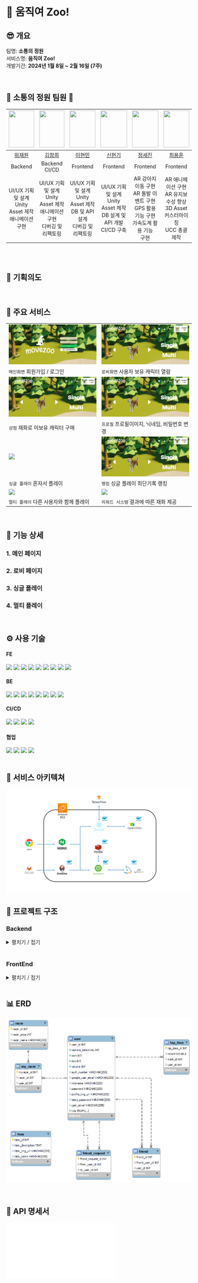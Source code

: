 
# 💃 **움직여 Zoo!** 
<!-- 사진필요 -->

## 😎 개요

  팀명: **소통의 정원**  
  서비스명: **움직여 Zoo!**  
  개발기간: **2024년 1월 8일 ~ 2월 16일 (7주)**

<br/>

## 🌱 소통의 정원 팀원 🌱
|<img src="" width="100%" height="100">|<img src="" width="100%" height="100">|<img title="" src="" width="100%" height="100">|<img src="" width="100%" height="100">|<img src="" width="100%" height="100">|<img src="" width="100%" height="100">|
|:--:|:--:|:--:|:--:|:--:|:--:|
|<a href="">위재원</a>|<a href="">김창희</a>|<a href="">이현민</a>|<a href="">신현기</a>|<a href="">정세진</a>|<a href="">최용훈</a>
|Backend|Backend CI/CD|Frontend|Frontend|Frontend|Frontend|
|UI/UX 기획 및 설계<br>Unity Asset 제작<br>애니메이션 구현|UI/UX 기획 및 설계<br>Unity Asset 제작<br>애니메이션 구현<br>디버깅 및 리팩토링|UI/UX 기획 및 설계<br>Unity Asset 제작<br>DB 및 API 설계<br>디버깅 및 리팩토링|UI/UX 기획 및 설계<br>Unity Asset 제작<br>DB 설계 및 API 개발<br>CI/CD 구축|AR 강아지 이동 구현<br>AR 돌발 이벤트 구현<br>GPS 활용 기능 구현<br>가속도계 활용 기능 <br>구현|AR 애니메이션 구현<br>AR 유지보수성 향상<br>3D Asset<br>커스터마이징<br>UCC 총괄제작|

<br/>

<br/>


## 🤔 기획의도


<br/>

## 🎇 주요 서비스

|||
|---|---|
|<img src="./Docs/readme_gif/main-login.gif">|<img src="./Docs/readme_gif/main-racer-list.gif">|
|`메인화면` 회원가입 / 로그인 |`로비화면` 사용자 보유 캐릭터 열람|
|<img src="./Docs/readme_gif/main-racer-buy.gif">|<img src="./Docs/readme_gif/main-profile.gif">|
|`상점` 재화로 미보유 캐릭터 구매|`프로필` 프로필이미지, 닉네임, 비밀번호 변경|
|<img src="./Docs/readme_gif/single-single-start.gif">|<img src="./Docs/readme_gif/main-rank.gif">|
|`싱글 플레이` 혼자서 플레이|`랭킹` 싱글 플레이 최단기록 랭킹|
|<img src="./Docs/readme_gif/single-multi.gif">|<img src="./Docs/readme_gif/single-single-play3.gif">|
|`멀티 플레이` 다른 사용자와 함께 플레이|`리워드 시스템` 결과에 따른 재화 제공|

<br>


## 💞 기능 상세

### 1. 메인 페이지
### 2. 로비 페이지
### 3. 싱글 플레이
### 4. 멀티 플레이

<br/>


## ⚙ 사용 기술

#### **FE**

<img src="https://img.shields.io/badge/React-61DAFB?style=for-the-badge&logo=React&logoColor=black">
<img src="https://img.shields.io/badge/WebRTC-333333?style=for-the-badge&logo=webrtc&logoColor=white">
<img src="https://img.shields.io/badge/TensorFlow.js-FF6F00?style=for-the-badge&logo=tensorflow&logoColor=white">
<img src="https://img.shields.io/badge/java script-F7DF1E?style=for-the-badge&logo=javascript&logoColor=black">
<img src="https://img.shields.io/badge/tailwind css-06B6D4?style=for-the-badge&logo=tailwindcss&logoColor=white">
<img src="https://img.shields.io/badge/recoil-3578E5?style=for-the-badge&logo=recoil&logoColor=white">
<img src="https://img.shields.io/badge/css3-1572B6?style=for-the-badge&logo=css3&logoColor=white">
<img src="https://img.shields.io/badge/axios-5A29E4?style=for-the-badge&logo=axios&logoColor=white">
<img src="https://img.shields.io/badge/vs code-007ACC?style=for-the-badge&logo=visualstudiocode&logoColor=white">

#### **BE**

<img src="https://img.shields.io/badge/Spring boot-6DB33F?style=for-the-badge&logo=springboot&logoColor=white">
<img src="https://img.shields.io/badge/spring security-6DB33F?style=for-the-badge&logo=springsecurity&logoColor=white">
<img src="https://img.shields.io/badge/jpa-6DB33F?style=for-the-badge&logo=jpa&logoColor=white">
<img src="https://img.shields.io/badge/MySQL-4479A1?style=for-the-badge&logo=mysql&logoColor=white">
<img src="https://img.shields.io/badge/Redis-DC382D?style=for-the-badge&logo=redis&logoColor=white">
<img src="https://img.shields.io/badge/Amazon EC2-FF9900?style=for-the-badge&logo=amazonec2&logoColor=white">
<img src="https://img.shields.io/badge/gradle-02303A?style=for-the-badge&logo=gradle&logoColor=white">
<img src="https://img.shields.io/badge/Intellij Idea-000000?style=for-the-badge&logo=intellijidea&logoColor=white">

#### **CI/CD**

<img src="https://img.shields.io/badge/Docker-2496ED?style=for-the-badge&logo=docker&logoColor=white">
<img src="https://img.shields.io/badge/Jenkins-D24939?style=for-the-badge&logo=jenkins&logoColor=white"/> 
<img src="https://img.shields.io/badge/Nginx-009639?style=for-the-badge&logo=nginx&logoColor=white"/>
<img src="https://img.shields.io/badge/openssl-721412?style=for-the-badge&logo=openssl&logoColor=white"> 


#### **협업**

<img src="https://img.shields.io/badge/GitLab-FC6D26?style=for-the-badge&logo=gitlab&logoColor=white">
<img src="https://img.shields.io/badge/Jira-0052CC?style=for-the-badge&logo=jirasoftware&logoColor=white">
<img src="https://img.shields.io/badge/Notion-000000?style=for-the-badge&logo=notion&logoColor=white">
<img src="https://img.shields.io/badge/mattermost-0058CC?style=for-the-badge&logo=mattermost&logoColor=white">


<br/>
<br/>

## 🧱 서비스 아키텍쳐

![배포아키텍쳐](./Docs/README_assets/아키텍처.png)
<br/>

## 📁 프로젝트 구조

### **Backend**
<details><summary>펼치기 / 접기</summary>

```
backend
├─main
│  ├─java
│  │  └─com
│  │      └─ssafy
│  │          └─movezoo
│  │              ├─auth
│  │              │  ├─config
│  │              │  │  └─details
│  │              │  ├─controller
│  │              │  ├─dto
│  │              │  ├─sevice
│  │              │  └─util
│  │              ├─friendship
│  │              │  ├─controller
│  │              │  ├─domain
│  │              │  ├─dto
│  │              │  ├─repository
│  │              │  └─service
│  │              ├─game
│  │              │  ├─controller
│  │              │  ├─domain
│  │              │  ├─dto
│  │              │  ├─repository
│  │              │  └─serivce
│  │              ├─global
│  │              │  ├─config
│  │              │  ├─dto
│  │              │  ├─entity
│  │              │  └─init
│  │              ├─openvidu
│  │              │  ├─controller
│  │              │  └─dto
│  │              └─user
│  │                  ├─controller
│  │                  ├─domain
│  │                  ├─dto
│  │                  ├─repository
│  │                  └─sevice
│  └─resources
└─test
    └─java
        └─com
            └─ssafy
                └─movezoo



```
</details>

<br/>

### **FrontEnd**
<details><summary>펼치기 / 접기</summary>  

```
movezoo
├─ .gitignore
├─ jsconfig.json
├─ package-lock.json
├─ package.json
├─ README.md
├─ src
│  ├─ App.js
│  ├─ components
│  │  ├─ home
│  │  │  ├─ GoogleLogin.css
│  │  │  ├─ GoogleLoginButton.js
│  │  │  ├─ Loading.js
│  │  │  ├─ Login.css
│  │  │  ├─ Login.js
│  │  │  ├─ Setpassword.js
│  │  │  ├─ Signup.css
│  │  │  └─ Signup.jsx
│  │  ├─ main
│  │  │  ├─ carousel
│  │  │  │  ├─ Carousel.css
│  │  │  │  └─ Carousel.js
│  │  │  └─ profile
│  │  │     ├─ imagechange
│  │  │     │  ├─ ImageChange.css
│  │  │     │  └─ ImageChange.js
│  │  │     ├─ logout
│  │  │     │  ├─ Logout.css
│  │  │     │  └─ Logout.js
│  │  │     ├─ nicknamechange
│  │  │     │  ├─ NicknameChange.css
│  │  │     │  └─ NicknameChange.js
│  │  │     ├─ passwordchange
│  │  │     │  ├─ PasswordChange.css
│  │  │     │  └─ PasswordChange.js
│  │  │     ├─ Profile.css
│  │  │     └─ Profile.js
│  │  ├─ multi
│  │  │  ├─ Back.js
│  │  │  ├─ Back.module.css
│  │  │  ├─ Chat.js
│  │  │  ├─ Chat.module.css
│  │  │  ├─ Map.js
│  │  │  ├─ Map.module.css
│  │  │  ├─ Ready.js
│  │  │  └─ Ready.module.css
│  │  ├─ navbar
│  │  │  ├─ friend
│  │  │  │  ├─ Friend.css
│  │  │  │  └─ Friend.js
│  │  │  ├─ Navbar.css
│  │  │  ├─ Navbar.js
│  │  │  ├─ ranking
│  │  │  │  ├─ Ranking.css
│  │  │  │  └─ Ranking.js
│  │  │  ├─ setting
│  │  │  │  ├─ Setting.css
│  │  │  │  └─ Setting.js
│  │  │  └─ shop
│  │  │     ├─ character
│  │  │     │  ├─ black.png
│  │  │     │  ├─ Character.css
│  │  │     │  └─ Character.js
│  │  │     ├─ Shop.css
│  │  │     └─ Shop.js
│  │  ├─ play
│  │  │  ├─ Cam.css
│  │  │  ├─ Cam.js
│  │  │  ├─ common.js
│  │  │  ├─ data.js
│  │  │  ├─ gameConstants.js
│  │  │  ├─ Main.js
│  │  │  ├─ MyOvVideo.js
│  │  │  ├─ MyOvVideo____.js
│  │  │  ├─ MyVideoComponent.js
│  │  │  ├─ registerServiceWorker.js
│  │  │  ├─ reportWebVitals.js
│  │  │  ├─ stats.js
│  │  │  ├─ UserOvVideo.js
│  │  │  ├─ UserVideo.css
│  │  │  ├─ UserVideoComponent.js
│  │  │  └─ utilities.js
│  │  ├─ room
│  │  │  ├─ Makeroom.css
│  │  │  └─ Makeroom.js
│  │  └─ single
│  │     ├─ Back.js
│  │     ├─ Back.module.css
│  │     ├─ game
│  │     │  ├─ Back.js
│  │     │  └─ Back.module.css
│  │     ├─ Map1.js
│  │     ├─ Map2.js
│  │     ├─ Map2.module.css
│  │     ├─ result
│  │     │  ├─ Back.js
│  │     │  ├─ Back.module.css
│  │     │  ├─ Record.js
│  │     │  └─ Record.module.css
│  │     ├─ Start.js
│  │     └─ Start.module.css
│  ├─ index.css
│  ├─ index.js
│  └─ pages
│     ├─ home
│     │  ├─ Home.css
│     │  └─ Home.jsx
│     ├─ main
│     │  ├─ Main.css
│     │  └─ Main.js
│     ├─ multi
│     │  ├─ game
│     │  │  ├─ MultiGame.js
│     │  │  └─ MultiGame.module.css
│     │  ├─ Multi.js
│     │  ├─ Multi.module.css
│     │  └─ result
│     │     ├─ MultiResult.js
│     │     └─ MultiResult.module.css
│     ├─ room
│     │  ├─ Room.css
│     │  └─ Room.js
│     └─ single
│        ├─ game
│        │  ├─ Game.js
│        │  └─ Game.module.css
│        ├─ result
│        │  ├─ Result.js
│        │  └─ Result.module.css
│        ├─ Single.js
│        └─ Single.module.css
└─ tailwind.config.js

```
</details>

<br/>

## 📊 ERD

![ERD](./Docs/README_assets/ERD.png)

<br/>

## 💬 API 명세서

![API명세서](./Docs/API명세서.pdf)

<br/>

<!-- ## 🖼️ 와이어프레임 -->
<!-- ![와이어프레임](README_assets/20_와이어프레임.png) -->